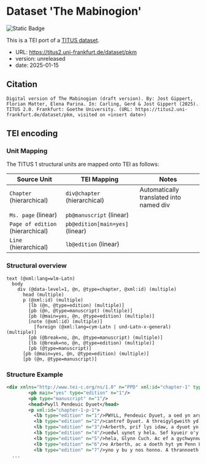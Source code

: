# Dataset 'The Mabinogion'

![Static Badge](https://img.shields.io/badge/TEI_validation-passing-green)

This is a TEI port of a [TITUS dataset](http://titus.uni-frankfurt.de/texte/etcs/celt/mcymr/pkm/pkm.htm).

* URL: https://titus2.uni-frankfurt.de/dataset/pkm
* version: unreleased
* date: 2025-01-15

## Citation
```text
Digital version of The Mabinogion (draft version). By: Jost Gippert, Florian Matter, Elena Parina. In: Carling, Gerd & Jost Gippert (2025). TITUS 2.0. Frankfurt: Goethe University. (URL: https://titus2.uni-frankfurt.de/dataset/pkm, visited on <insert date>)
```

## TEI encoding


### Unit Mapping
The TITUS 1 structural units are mapped onto TEI as follows:

| Source Unit | TEI Mapping | Notes |
|-------------|-------------|-------|
| `Chapter` (hierarchical) | `div@chapter` (hierarchical) | Automatically translated into named div |
| `Ms. page` (linear) | `pb@manuscript` (linear) |  |
| `Page of edition` (hierarchical) | `pb@edition[main=yes]` (linear) |  |
| `Line` (hierarchical) | `lb@edition` (linear) |  |

### Structural overview
```text
text (@xml:lang=wlm-Latn)
  body
    div (@data-level=1, @n, @type=chapter, @xml:id) (multiple)
      head (multiple)
      p (@xml:id) (multiple)
        [lb (@n, @type=edition) (multiple)]
        [pb (@n, @type=manuscript) (multiple)]
        [pb (@main=yes, @n, @type=edition) (multiple)]
        [note (@xml:id) (multiple)]
          [foreign (@xml:lang=cym-Latn | und-Latn-x-general) (multiple)]
        [pb (@break=no, @n, @type=manuscript) (multiple)]
        [lb (@break=no, @n, @type=edition) (multiple)]
        [pb (@type=manuscript)]
      [pb (@main=yes, @n, @type=edition) (multiple)]
      [pb (@n, @type=manuscript)]
```

### Structure Example

```xml
<div xmlns="http://www.tei-c.org/ns/1.0" n="PPD" xml:id="chapter-1" type="chapter" data-level="1">
        <pb main="yes" type="edition" n="1"/>
        <pb type="manuscript" n="1"/>
        <head>Pwyll Pendeuic Dyuet</head>
        <p xml:id="chapter-1-p-1">
          <lb type="edition" n="1"/>PWYLL, Pendeuic Dyuet, a oed yn arglwyd ar seith
          <lb type="edition" n="2"/>cantref Dyuet. A threigylgweith yd oed yn
          <lb type="edition" n="3"/>Arberth, prif lys idaw, a dyuot yn y uryt ac yn y
          <lb type="edition" n="4"/>uedwl uynet y hela. Sef kyueir o'y gyuoeth a uynnei y
          <lb type="edition" n="5"/>hela, Glynn Cuch. Ac ef a gychwynnwys y nos honno
          <lb type="edition" n="6"/>o Arberth, ac a doeth hyt ym Penn Llwyn Diarwya, ac
          <lb type="edition" n="7"/>yno y bu y nos honno. A thrannoeth yn ieuengtit y
  ...
```

